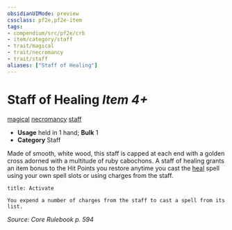 ```yaml
---
obsidianUIMode: preview
cssclass: pf2e,pf2e-item
tags:
- compendium/src/pf2e/crb
- item/category/staff
- trait/magical
- trait/necromancy
- trait/staff
aliases: ["Staff of Healing"]
---
```

# Staff of Healing *Item 4+*  
[magical](../../../Rules/traits/magical.md)  [necromancy](../../../Rules/traits/necromancy.md)  [staff](../../../Rules/traits/staff.md)  

- **Usage** held in 1 hand; **Bulk** 1
- **Category** Staff

Made of smooth, white wood, this staff is capped at each end with a golden cross adorned with a multitude of ruby cabochons. A staff of healing grants an item bonus to the Hit Points you restore anytime you cast the [heal](../../spells/heal.md) spell using your own spell slots or using charges from the staff.

```ad-embed-ability
title: Activate

You expend a number of charges from the staff to cast a spell from its list.
```

*Source: Core Rulebook p. 594*